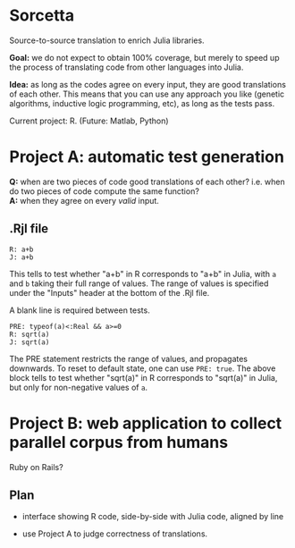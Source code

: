Sorcetta
========

Source-to-source translation to enrich Julia libraries.

**Goal:** we do not expect to obtain 100% coverage, but merely to speed up the process of translating code from other languages into Julia.

**Idea:** as long as the codes agree on every input, they are good translations of each other.  This means that you can use any approach you like (genetic algorithms, inductive logic programming, etc), as long as the tests pass.


Current project: R.  (Future: Matlab, Python)


# Project A: automatic test generation

**Q:** when are two pieces of code good translations of each other?  i.e. when do two pieces of code compute the same function?<br>
**A:** when they agree on every *valid* input.




## .Rjl file

```
R: a+b
J: a+b
```
This tells to test whether "a+b" in R corresponds to "a+b" in Julia, with `a` and `b` taking their full range of values.  The range of values is specified under the "Inputs" header at the bottom of the .Rjl file.

A blank line is required between tests.


```
PRE: typeof(a)<:Real && a>=0
R: sqrt(a)
J: sqrt(a)
```

The PRE statement restricts the range of values, and propagates downwards.  To reset to default state, one can use `PRE: true`.  The above block tells to test whether "sqrt(a)" in R corresponds to "sqrt(a)" in Julia, but only for non-negative values of `a`.


# Project B: web application to collect parallel corpus from humans

Ruby on Rails?

## Plan

* interface showing R code, side-by-side with Julia code, aligned by line

* use Project A to judge correctness of translations.


